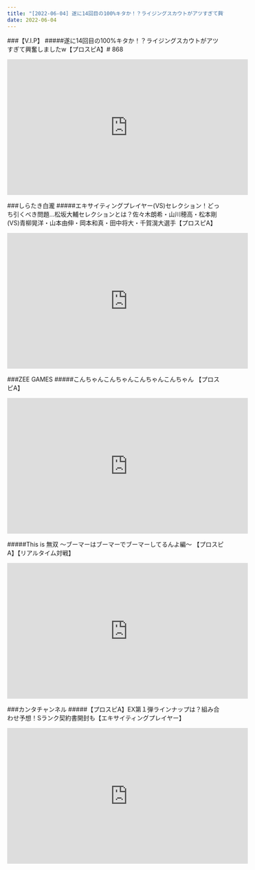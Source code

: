 ```yaml
---
title: "[2022-06-04] 遂に14回目の100%キタか！？ライジングスカウトがアツすぎて興奮しましたw【プロスピA】# 868 他"
date: 2022-06-04
---
```

###【V.I.P】
#####遂に14回目の100%キタか！？ライジングスカウトがアツすぎて興奮しましたw【プロスピA】# 868
<iframe width="560" height="315" src="https://www.youtube.com/embed/a12rlwxUULU" frameborder="0" allow="accelerometer; autoplay; clipboard-write; encrypted-media; gyroscope; picture-in-picture" allowfullscreen></iframe>

###しらたき白瀧
#####エキサイティングプレイヤー(VS)セレクション！どっち引くべき問題…松坂大輔セレクションとは？佐々木朗希・山川穂高・松本剛(VS)青柳晃洋・山本由伸・岡本和真・田中将大・千賀滉大選手【プロスピA】
<iframe width="560" height="315" src="https://www.youtube.com/embed/okPK_P5LlSc" frameborder="0" allow="accelerometer; autoplay; clipboard-write; encrypted-media; gyroscope; picture-in-picture" allowfullscreen></iframe>

###ZEE GAMES
#####こんちゃんこんちゃんこんちゃんこんちゃん 【プロスピA】
<iframe width="560" height="315" src="https://www.youtube.com/embed/VRNHhIxcNjU" frameborder="0" allow="accelerometer; autoplay; clipboard-write; encrypted-media; gyroscope; picture-in-picture" allowfullscreen></iframe>

#####This is 無双 ～ブーマーはブーマーでブーマーしてるんよ編～ 【プロスピA】【リアルタイム対戦】
<iframe width="560" height="315" src="https://www.youtube.com/embed/6IUgNvZs9ks" frameborder="0" allow="accelerometer; autoplay; clipboard-write; encrypted-media; gyroscope; picture-in-picture" allowfullscreen></iframe>

###カンタチャンネル
#####【プロスピA】EX第１弾ラインナップは？組み合わせ予想！Sランク契約書開封も【エキサイティングプレイヤー】
<iframe width="560" height="315" src="https://www.youtube.com/embed/91xaoz83Ep8" frameborder="0" allow="accelerometer; autoplay; clipboard-write; encrypted-media; gyroscope; picture-in-picture" allowfullscreen></iframe>

